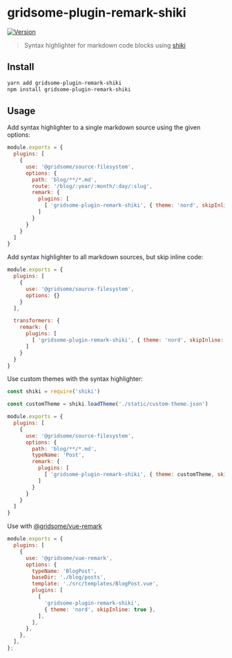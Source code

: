 # gridsome-plugin-remark-shiki

[![Version](https://img.shields.io/npm/v/gridsome-plugin-remark-shiki.svg)](https://www.npmjs.com/package/gridsome-plugin-remark-shiki)

> Syntax highlighter for markdown code blocks using [shiki](https://shiki.matsu.io/)

## Install

```sh
yarn add gridsome-plugin-remark-shiki
npm install gridsome-plugin-remark-shiki
```

## Usage

Add syntax highlighter to a single markdown source using the given options:

```js
module.exports = {
  plugins: [
    {
      use: '@gridsome/source-filesystem',
      options: {
        path: 'blog/**/*.md',
        route: '/blog/:year/:month/:day/:slug',
        remark: {
          plugins: [
            [ 'gridsome-plugin-remark-shiki', { theme: 'nord', skipInline: false } ]
          ]
        }
      }
    }
  ]
}
```

Add syntax highlighter to all markdown sources, but skip inline code:

```js
module.exports = {
  plugins: [
    {
      use: '@gridsome/source-filesystem',
      options: {}
    }
  ],

  transformers: {
    remark: {
      plugins: [
        [ 'gridsome-plugin-remark-shiki', { theme: 'nord', skipInline: true } ]
      ]
    }
  }
}
```

Use custom themes with the syntax highlighter:

```js
const shiki = require('shiki')

const customTheme = shiki.loadTheme('./static/custom-theme.json')

module.exports = {
  plugins: [
    {
      use: '@gridsome/source-filesystem',
      options: {
        path: 'blog/**/*.md',
        typeName: 'Post',
        remark: {
          plugins: [
            [ 'gridsome-plugin-remark-shiki', { theme: customTheme, skipInline: true } ]
          ]
        }
      }
    }
  ]
}
```

Use with [@gridsome/vue-remark](https://gridsome.org/plugins/@gridsome/vue-remark)

```js
module.exports = {
  plugins: [
    {
      use: '@gridsome/vue-remark',
      options: {
        typeName: 'BlogPost',
        baseDir: './blog/posts',
        template: './src/templates/BlogPost.vue',
        plugins: [
          [
            'gridsome-plugin-remark-shiki',
            { theme: 'nord', skipInline: true },
          ],
        ],
      },
    },
  ],
};
```
